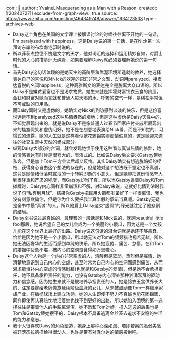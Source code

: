 icon:: 💾
author:: YvaineLMasquerading as a Man with a Reason.
created:: [[20240727]]
exclude-from-graph-view:: true
source:: https://www.zhihu.com/question/464349748/answer/1934123538
type:: archives-web
- Daisy这个角色在美国的文学课上被解读讨论的时候往往离不开她的一句话，I'm paralyzed with happiness，这是Daisy说的第一句话，是在Nick第一次拜访东岸的布坎南宅邸时说的。
- 所以菲茨杰拉德不愧是文字的天才，他对词汇的选择和运用精妙自如，对爵士时代的人心的描摹炉火纯青，如果要理解Daisy就必须要理解她说的第一句话。
- 首先Daisy这句话体现的是她天生的高阶层和优渥环境所造就的教养，她选择表达自己的喜悦和对Nick的欢迎的词汇非常之文雅，动词用paralyzed，接表达喜悦的名词happiness，这种高雅斯文的表达完全是脱离大众口语的。所以Daisy不是嫌贫爱富也不是渴求物质，她生来就是挥霍财富锦衣玉食的阶层，金钱和财富对她而言就和普通人每天喝的水、呼吸的空气一样，是稀松平常但不可或缺的日用品。
- 而Daisy同时又是虚伪的，她确实对Nick的到访感到淡淡的快乐，但是这份喜悦远远不到paralyzed这种热情盎然的境地；但是这种虚伪是Daisy天性中的、不知觉展现出来的，就是说Daisy不是像普通人过春节回家应付亲戚所展现出来的尴尬假笑和虚伪问好，她不是在刻意地表演给Nick看，而是不知觉的、习惯式的流露，她的人生就是这样看似繁花簇锦实则虚情假意的，这是她迎来送往的社交生涯中天然的组成部分。
- 纵观Daisy大部分的台词，就会发现她惯于使用这种看似真诚热情的修辞，她的情感表达有时候是很夸大的、表演式的。比如说Daisy后文要求Gatsby带她私奔，但是加上Tom三方会谈后却又反悔。其实Daisy确实有想逃脱婚姻的桎梏、获得身心自由这个想法的存在的，但是她对这个想法既不坚定也不真诚，这只是她情绪低落时宣泄的一个转瞬即逝的小念头，但是她却把这份情感夸大到很隆重和严肃的程度，而Gatsby却当了真。所以当Gatsby逼着Daisy和Tom摊牌时，Daisy内心同样非常崩溃和不解，对Daisy来说，这就好比情到浓时我说了句“私奔到月球”、结果你Gatsby把民用火箭都准备好了一样很离谱，我也没有刻意欺骗你，但是你为什么要把我半真半假的承诺当真呢。Gatsby无疑是全书中最“真诚”的人，所以他爱上Daisy这束“虚假”的绿光就注定了他悲剧的结局。
- Daisy全书说过最真诚的、最理智的一段话是和Nick说的，就是beautiful little fool那段，她说希望自己的女儿会成为一个美丽的小傻瓜，因为这是一个女孩儿能在这个世界上最好的出路。Daisy说这句话的潜台词就是她还不够愚蠢，恰恰是因为她不是一个小傻瓜，所以她无法对Tom的频频猎艳视若无睹，所以她无法因奢华的生活而感到单纯的快乐，所以她疲倦、痛苦、怠惰，在和Tom的婚姻中疲惫不堪，被内心的空洞蚕食得如万蚁噬心。
- Daisy这个人物是一个内心非常空虚的人，清醒但是软弱，热烈但是寡情，她清楚地意识到自己内心的空虚，甚至时常为自己内心的空洞而感到痛苦、从而渴求能填补内心空虚的情感慰藉(也就是和Gatsby的爱情)，但是她不会承担责任，她不具备承担责任的能力，也没有Gatsby内心深处那种汹涌澎拜的驱动力和信念感。因为她生来就不是被培养承担责任的人，她是锦衣玉食供养长大的、注定要嫁给老牌贵族延续阶级血脉的女儿，从未被鼓励像Tom一样继承家族产业、在橄榄球场上建立功勋，她的人生即使不努力不真诚也能花团锦簇，同样即使再认真热忱地活着她也找不到更好的出路，所以她陷入困境的第一选择往往是攀着他人的手脱离泥沼，她不愿和Tom对峙，撞人逃逸的后果也是Tom和Gatsby替她摆平的，Daisy根本不具备逃离金丝笼去追求不安稳的生活的能力和意志。
- 我个人很喜欢Daisy的角色塑造，她身上那种心深如海、若即若离的脆弱美感被菲茨杰拉德描绘得很动人，也许是带有对泽尔达的情感投射吧。